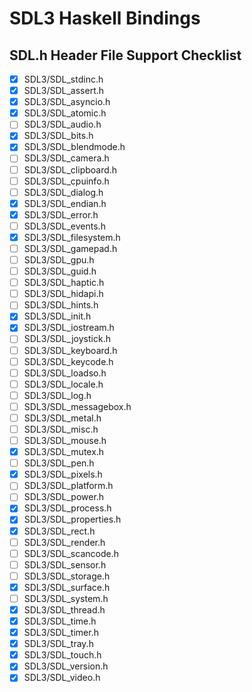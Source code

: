 # SDL3 Haskell Bindings

## SDL.h Header File Support Checklist
- [x] SDL3/SDL_stdinc.h
- [x] SDL3/SDL_assert.h
- [x] SDL3/SDL_asyncio.h
- [x] SDL3/SDL_atomic.h
- [ ] SDL3/SDL_audio.h
- [x] SDL3/SDL_bits.h
- [x] SDL3/SDL_blendmode.h
- [ ] SDL3/SDL_camera.h
- [ ] SDL3/SDL_clipboard.h
- [ ] SDL3/SDL_cpuinfo.h
- [ ] SDL3/SDL_dialog.h
- [x] SDL3/SDL_endian.h
- [x] SDL3/SDL_error.h
- [ ] SDL3/SDL_events.h
- [x] SDL3/SDL_filesystem.h
- [ ] SDL3/SDL_gamepad.h
- [ ] SDL3/SDL_gpu.h
- [ ] SDL3/SDL_guid.h
- [ ] SDL3/SDL_haptic.h
- [ ] SDL3/SDL_hidapi.h
- [ ] SDL3/SDL_hints.h
- [x] SDL3/SDL_init.h
- [x] SDL3/SDL_iostream.h
- [ ] SDL3/SDL_joystick.h
- [ ] SDL3/SDL_keyboard.h
- [ ] SDL3/SDL_keycode.h
- [ ] SDL3/SDL_loadso.h
- [ ] SDL3/SDL_locale.h
- [ ] SDL3/SDL_log.h
- [ ] SDL3/SDL_messagebox.h
- [ ] SDL3/SDL_metal.h
- [ ] SDL3/SDL_misc.h
- [ ] SDL3/SDL_mouse.h
- [x] SDL3/SDL_mutex.h
- [ ] SDL3/SDL_pen.h
- [x] SDL3/SDL_pixels.h
- [ ] SDL3/SDL_platform.h
- [ ] SDL3/SDL_power.h
- [x] SDL3/SDL_process.h
- [x] SDL3/SDL_properties.h
- [x] SDL3/SDL_rect.h
- [ ] SDL3/SDL_render.h
- [ ] SDL3/SDL_scancode.h
- [ ] SDL3/SDL_sensor.h
- [ ] SDL3/SDL_storage.h
- [x] SDL3/SDL_surface.h
- [ ] SDL3/SDL_system.h
- [x] SDL3/SDL_thread.h
- [x] SDL3/SDL_time.h
- [x] SDL3/SDL_timer.h
- [x] SDL3/SDL_tray.h
- [x] SDL3/SDL_touch.h
- [x] SDL3/SDL_version.h
- [x] SDL3/SDL_video.h
